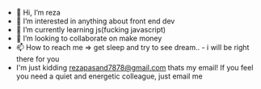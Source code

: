 - 👋 Hi, I’m reza
- 👀 I’m interested in anything about front end dev
- 🌱 I’m currently learning js(fucking javascript)
- 💞️ I’m looking to collaborate on make money
- 📫 How to reach me => get sleep and try to see dream..  - i will be right there for you
- I'm just kidding
rezapasand7878@gmail.com
thats my email!
If you feel you need a quiet and energetic colleague, just email me
<!---
rpnd/rpnd is a ✨ special ✨ repository because its `README.md` (this file) appears on your GitHub profile.
You can click the Preview link to take a look at your changes.
--->

